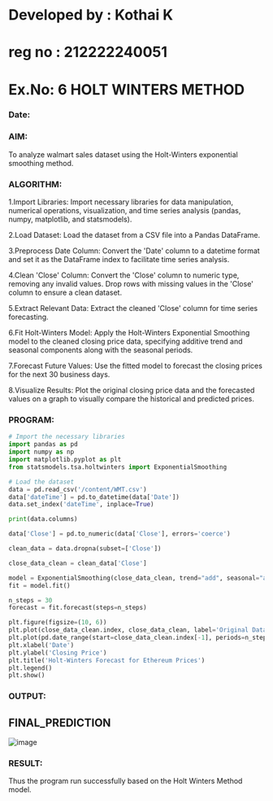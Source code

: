 # Developed by : Kothai K
# reg no : 212222240051
# Ex.No: 6               HOLT WINTERS METHOD
### Date: 

### AIM:
To analyze walmart sales dataset using the Holt-Winters exponential smoothing method. 

### ALGORITHM:
1.Import Libraries: Import necessary libraries for data manipulation, numerical operations, visualization, and time series analysis (pandas, numpy, matplotlib, and statsmodels).

2.Load Dataset: Load the dataset from a CSV file into a Pandas DataFrame.

3.Preprocess Date Column: Convert the 'Date' column to a datetime format and set it as the DataFrame index to facilitate time series analysis.

4.Clean 'Close' Column: Convert the 'Close' column to numeric type, removing any invalid values. Drop rows with missing values in the 'Close' column to ensure a clean dataset.

5.Extract Relevant Data: Extract the cleaned 'Close' column for time series forecasting.

6.Fit Holt-Winters Model: Apply the Holt-Winters Exponential Smoothing model to the cleaned closing price data, specifying additive trend and seasonal components along with the seasonal periods.

7.Forecast Future Values: Use the fitted model to forecast the closing prices for the next 30 business days.

8.Visualize Results: Plot the original closing price data and the forecasted values on a graph to visually compare the historical and predicted prices.
### PROGRAM:
```python
# Import the necessary libraries
import pandas as pd
import numpy as np
import matplotlib.pyplot as plt
from statsmodels.tsa.holtwinters import ExponentialSmoothing

# Load the dataset
data = pd.read_csv('/content/WMT.csv') 
data['dateTime'] = pd.to_datetime(data['Date'])  
data.set_index('dateTime', inplace=True)

print(data.columns)

data['Close'] = pd.to_numeric(data['Close'], errors='coerce')  

clean_data = data.dropna(subset=['Close'])  

close_data_clean = clean_data['Close'] 

model = ExponentialSmoothing(close_data_clean, trend="add", seasonal="add", seasonal_periods=12)
fit = model.fit()

n_steps = 30
forecast = fit.forecast(steps=n_steps)

plt.figure(figsize=(10, 6))
plt.plot(close_data_clean.index, close_data_clean, label='Original Data')
plt.plot(pd.date_range(start=close_data_clean.index[-1], periods=n_steps+1, freq='B')[1:], forecast, label='Forecast', color='orange')
plt.xlabel('Date')
plt.ylabel('Closing Price')
plt.title('Holt-Winters Forecast for Ethereum Prices')
plt.legend()
plt.show()
```
### OUTPUT:
## FINAL_PREDICTION

![image](https://github.com/user-attachments/assets/cc910d10-9664-4dcb-869d-76b69ea8a7db)

### RESULT:
Thus the program run successfully based on the Holt Winters Method model.
